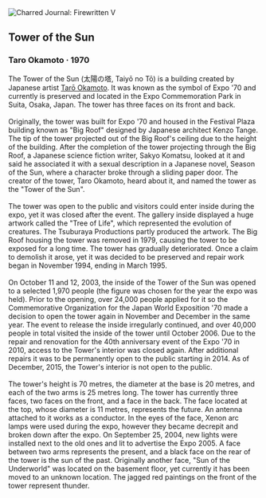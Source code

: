 <div class="artwork-of-the-day">
  <div class="container">
    <div class="img-wrapper">
      <img
        src="https://uploads4.wikiart.org/images/taro-okamoto/tower-of-the-sun-1970.jpg"
        alt="Charred Journal: Firewritten V" />
    </div>
    <div class="artwork-detail">
      <div class="artwork-origin"> 
        <h2 class="artwork-name">Tower of the Sun</h2>
        <h3 class="artist">
          Taro Okamoto
                    ·  1970
        </h3>
      </div>
      <p class="description">
        <span class="artwork-description-text ng-binding" ng-bind-html="viewModel.ArtworkOfTheDay.Description | unsafe">The Tower of the Sun (太陽の塔, Taiyō no Tō) is a building created by Japanese artist <a target="_blank" href="/en/taro-okamoto">Tarō Okamoto</a>. It was known as the symbol of Expo '70 and currently is preserved and located in the Expo Commemoration Park in Suita, Osaka, Japan. The tower has three faces on its front and back.
<br>
<br>Originally, the tower was built for Expo '70 and housed in the Festival Plaza building known as "Big Roof" designed by Japanese architect Kenzo Tange. The tip of the tower projected out of the Big Roof's ceiling due to the height of the building. After the completion of the tower projecting through the Big Roof, a Japanese science fiction writer, Sakyo Komatsu, looked at it and said he associated it with a sexual description in a Japanese novel, Season of the Sun, where a character broke through a sliding paper door. The creator of the tower, Taro Okamoto, heard about it, and named the tower as the "Tower of the Sun".
<br>
<br>The tower was open to the public and visitors could enter inside during the expo, yet it was closed after the event. The gallery inside displayed a huge artwork called the "Tree of Life", which represented the evolution of creatures. The Tsuburaya Productions partly produced the artwork. The Big Roof housing the tower was removed in 1979, causing the tower to be exposed for a long time. The tower has gradually deteriorated. Once a claim to demolish it arose, yet it was decided to be preserved and repair work began in November 1994, ending in March 1995.
<br>
<br>On October 11 and 12, 2003, the inside of the Tower of the Sun was opened to a selected 1,970 people (the figure was chosen for the year the expo was held). Prior to the opening, over 24,000 people applied for it so the Commemorative Organization for the Japan World Exposition '70 made a decision to open the tower again in November and December in the same year. The event to release the inside irregularly continued, and over 40,000 people in total visited the inside of the tower until October 2006. Due to the repair and renovation for the 40th anniversary event of the Expo '70 in 2010, access to the Tower's interior was closed again. After additional repairs it was to be permanently open to the public starting in 2014. As of December, 2015, the Tower's interior is not open to the public.
<br>
<br>The tower's height is 70 metres, the diameter at the base is 20 metres, and each of the two arms is 25 metres long. The tower has currently three faces, two faces on the front, and a face in the back. The face located at the top, whose diameter is 11 metres, represents the future. An antenna attached to it works as a conductor. In the eyes of the face, Xenon arc lamps were used during the expo, however they became decrepit and broken down after the expo. On September 25, 2004, new lights were installed next to the old ones and lit to advertise the Expo 2005. A face between two arms represents the present, and a black face on the rear of the tower is the sun of the past. Originally another face, "Sun of the Underworld" was located on the basement floor, yet currently it has been moved to an unknown location. The jagged red paintings on the front of the tower represent thunder.</span>
                        <div class="text-shadow-container" ng-show="showShadow" style=""></div>
      </p>
    </div>
  </div>

</div>
